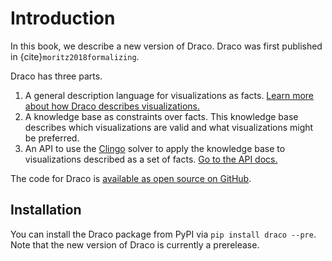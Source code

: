 # Introduction

In this book, we describe a new version of Draco. Draco was first published in {cite}`moritz2018formalizing`.

Draco has three parts.

1. A general description language for visualizations as facts.
   [Learn more about how Draco describes visualizations.](facts/intro.md)
2. A knowledge base as constraints over facts. This knowledge base describes which visualizations are valid and what
   visualizations might be preferred.
3. An API to use the [Clingo](https://potassco.org/clingo/) solver to apply the knowledge base to visualizations
   described as a set of facts. [Go to the API docs.](api/intro.md)

The code for Draco is [available as open source on GitHub](https://github.com/cmudig/draco2).

## Installation

You can install the Draco package from PyPI via `pip install draco --pre`. Note that the new version of Draco is
currently a prerelease.
